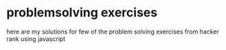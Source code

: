 # problemsolving exercises 

here are my solutions for few of the problem solving exercises from hacker rank using javascript
